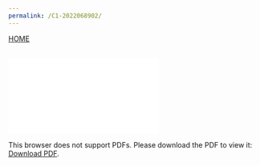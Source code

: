 ```yaml
---
permalink: /C1-2022068902/
---
```

[HOME](../)

<br>
<object data="/police_report.pdf" type="application/pdf" width="700px" height="700px">
    <embed src="/police_report.pdf">
        <p>This browser does not support PDFs. Please download the PDF to view it: <a href="/police_report.pdf">Download PDF</a>.</p>
    </embed>
</object>
